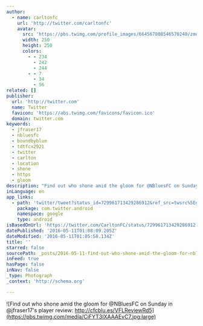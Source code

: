```yaml
---
author:
  - name: carltonfc
    url: 'http://twitter.com/carltonfc'
    avatar:
      src: 'https://pbs.twimg.com/profile_images/664567808546570240/zmo3U4Pk_400x400.jpg'
      width: 250
      height: 250
      colors:
        - - 234
          - 242
          - 244
        - - 7
          - 34
          - 56
related: []
publisher:
  url: 'http://twitter.com'
  name: Twitter
  favicon: 'https://abs.twimg.com/favicons/favicon.ico'
  domain: twitter.com
keywords:
  - jfraser17
  - nbluesfc
  - boundbyblue
  - tdtfcx2921
  - twitter
  - carlton
  - location
  - shone
  - https
  - gloom
description: "Find out who shone amid the gloom for @NBluesFC on Sunday in @jfraser17's player review: http://cfcblu.es/VFLReviewRd5"
inLanguage: en
app_links:
  - path: 'twitter/tweet?status_id=729961713429286912&ref_src=twsrc%5Egoogle%7Ctwcamp%5Eandroidseo%7Ctwgr%5Estatus%7Ctwterm%5E729961713429286912'
    package: com.twitter.android
    namespace: google
    type: android
isBasedOnUrl: 'https://twitter.com/CarltonFC/status/729961713429286912'
datePublished: '2016-05-11T01:08:09.205Z'
dateModified: '2016-05-11T01:05:58.134Z'
title: ''
starred: false
sourcePath: _posts/2016-05-11-find-out-who-shone-amid-the-gloom-for-nbluesfc-on-sunday-in.md
inFeed: true
hasPage: false
inNav: false
_type: Photograph
_context: 'http://schema.org'

---
```

![Find out who shone amid the gloom for @NBluesFC on Sunday in @jfraser17's player review: http://cfcblu.es/VFLReviewRd5](https://pbs.twimg.com/media/CiFYT3IXAAAEvC7.jpg:large)